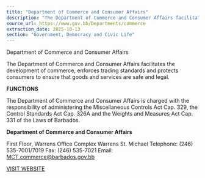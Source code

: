 ```yaml
---
title: "Department of Commerce and Consumer Affairs"
description: "The Department of Commerce and Consumer Affairs facilitates the development of commerce, enforces trading standards and protects consumers."
source_url: https://www.gov.bb/Departments/commerce
extraction_date: 2025-10-13
section: "Government, Democracy and Civic Life"
---
```


Department of Commerce and Consumer Affairs

The Department of Commerce and Consumer Affairs facilitates the development of commerce, enforces trading standards and protects consumers to ensure that goods and services are safe and legal.

**FUNCTIONS**

The Department of Commerce and Consumer Affairs is charged with the responsibility of administering the Miscellaneous Controls Act Cap. 329, the Control Standards Act Cap. 326A and the Weights and Measures Act Cap. 331 of the Laws of Barbados.

**Department of Commerce and Consumer Affairs**

First Floor, Warrens Office Complex
Warrens
St. Michael
Telephone: (246) 535-7001/7019
Fax: (246) 535-7021
Email: [MCT.commerce@barbados.gov.bb](mailto:MCT.commerce@barbados.gov.bb)

[VISIT WEBSITE](https://commerce.gov.bb/department-of-commerce-and-consumer-affairs/)
